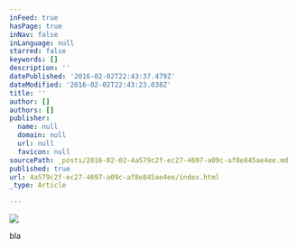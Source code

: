 ```yaml
---
inFeed: true
hasPage: true
inNav: false
inLanguage: null
starred: false
keywords: []
description: ''
datePublished: '2016-02-02T22:43:37.479Z'
dateModified: '2016-02-02T22:43:23.038Z'
title: ''
author: []
authors: []
publisher:
  name: null
  domain: null
  url: null
  favicon: null
sourcePath: _posts/2016-02-02-4a579c2f-ec27-4697-a09c-af8e845ae4ee.md
published: true
url: 4a579c2f-ec27-4697-a09c-af8e845ae4ee/index.html
_type: Article

---
```

![](https://the-grid-user-content.s3-us-west-2.amazonaws.com/655631b1-1840-43c1-aa62-c7602b2ffb16.JPG)

bla